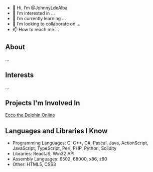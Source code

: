 - 👋 Hi, I’m @JohnnyLdeAlba
- 👀 I’m interested in ...
- 🌱 I’m currently learning ...
- 💞️ I’m looking to collaborate on ...
- 📫 How to reach me ...

## About

...

## Interests

...

## Projects I'm Involved In

[Ecco the Dolphin Online](https://eccothedolphin.online)

## Languages and Libraries I Know

- Programming Languages: C, C++, C#, Pascal, Java, ActionScript, JavaScript, TypeScript, Perl, PHP, Python, Solidity
- Libraries: ReactJS, Win32 API
- Assembly Languages: 6502, 68000, x86, z80
- Other: HTML5, CSS3

<!---
JohnnyLdeAlba/JohnnyLdeAlba is a ✨ special ✨ repository because its `README.md` (this file) appears on your GitHub profile.
You can click the Preview link to take a look at your changes.
--->
